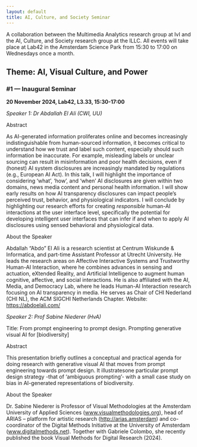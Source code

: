 ```yaml
---
layout: default
title: AI, Culture, and Society Seminar
---
```


A collaboration between the Multimedia Analytics research group at IvI and the AI, Culture, and Society research group at the ILLC. All events will take place at Lab42 in the Amsterdam Science Park from 15:30 to 17:00 on Wednesdays once a month. 

## Theme: AI, Visual Culture, and Power

### #1 — Inaugural Seminar

**20 November 2024, Lab42, L3.33, 15:30-17:00**

*Speaker 1: Dr Abdallah El Ali (CWI, UU)*

Abstract

As AI-generated information proliferates online and becomes increasingly indistinguishable from human-sourced information, it becomes critical to understand how we trust and label such content, especially should such information be inaccurate. For example, misleading labels or unclear sourcing can result in misinformation and poor health decisions, even if (honest) AI system disclosures are increasingly mandated by regulations (e.g., European AI Act). In this talk, I will highlight the importance of considering ‘what’, ‘how’, and ‘when’ AI disclosures are given within two domains, news media content and personal health information. I will show early results on how AI transparency disclosures can impact people’s perceived trust, behavior, and physiological indicators. I will conclude by highlighting our research efforts for creating *responsible* human-AI interactions at the user interface level, specifically the potential for developing intelligent user interfaces that can infer if and when to apply AI disclosures using sensed behavioral and physiological data.

About the Speaker

Abdallah “Abdo” El Ali is a research scientist at Centrum Wiskunde & Informatica, and part-time Assistant Professor at Utrecht University. He leads the research areas on Affective Interactive Systems and Trustworthy Human-AI Interaction, where he combines advances in sensing and actuation, eXtended Reality, and Artificial Intelligence to augment human cognitive, affective, and social interactions. He is also affiliated with the AI, Media, and Democracy Lab, where he leads Human-AI Interaction research focusing on AI transparency in media. He serves as Chair of CHI Nederland (CHI NL), the ACM SIGCHI Netherlands Chapter. Website: https://abdoelali.com/

*Speaker 2: Prof Sabine Niederer (HvA)*

Title: From prompt engineering to prompt design. Prompting generative visual AI for [biodiversity]

Abstract

This presentation briefly outlines a conceptual and practical agenda for doing research with generative visual AI that moves from prompt engineering towards prompt design. It illustratesone particular prompt design strategy -that of ‘ambiguous prompting’- with a small case study on bias in AI-generated representations of biodiversity.

About the Speaker

Dr. Sabine Niederer is Professor of Visual Methodologies at the Amsterdam University of Applied Sciences (www.visualmethodologies.org), head of ARIAS – platform for artistic research (http://arias.amsterdam) and co-coordinator of the Digital Methods Initiative at the University of Amsterdam (www.digitalmethods.net). Together with Gabriele Colombo, she recently published the book Visual Methods for Digital Research (2024).
